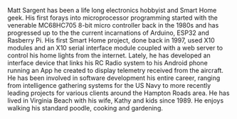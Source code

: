 Matt Sargent has been a life long electronics hobbyist and Smart Home geek. His first forays into microprocessor programming started with the venerable MC68HC705 8-bit micro controller back in the 1980s and has progressed up to the the current incarnations of Arduino, ESP32 and Rasberry Pi. His first Smart Home project, done back in 1997, used X10 modules and an X10 serial interface module coupled with a web server to control his home lights from the internet. Lately, he has developed an interface device that links his RC Radio system to his Android phone running an App he created to display telemetry received from the aircraft. He has been involved in software development his entire career, ranging from intelligence gathering systems for the US Navy to more recently leading projects for various clients around the Hampton Roads area. He has lived in Virginia Beach with his wife, Kathy and kids since 1989. He enjoys walking his standard poodle, cooking and gardening.
